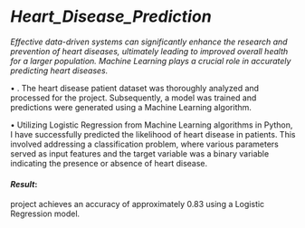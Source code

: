 # ***Heart_Disease_Prediction***

*Effective data-driven systems can significantly enhance the research and prevention of heart diseases, ultimately leading to improved overall health for a larger population. Machine Learning plays a crucial role in accurately predicting heart diseases.*

•	. The heart disease patient dataset was thoroughly analyzed and processed for the project. Subsequently, a model was trained and predictions were generated using a Machine Learning algorithm.

•	Utilizing Logistic Regression from Machine Learning algorithms in Python, I have successfully predicted the likelihood of heart disease in patients. This involved addressing a classification problem, where various parameters served as input features and the target variable was a binary variable indicating the presence or absence of heart disease.

#### *Result*:
project achieves an accuracy of approximately 0.83 using a Logistic Regression model.
